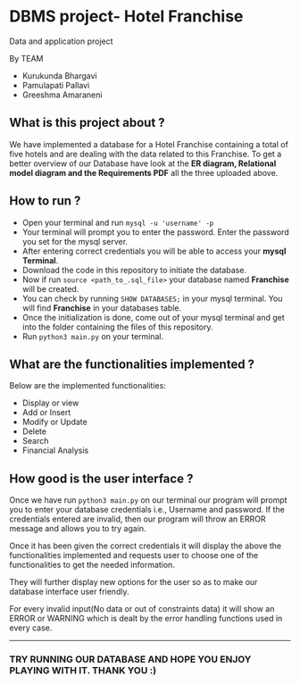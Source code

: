 # DBMS project- Hotel Franchise
Data and application project

By TEAM
* Kurukunda Bhargavi
* Pamulapati Pallavi
* Greeshma Amaraneni

## What is this project about ?
We have implemented a database for a Hotel Franchise containing a total of five hotels and are dealing with the data related to this Franchise. To get a better overview of our Database have look at the **ER diagram, Relational model diagram and the Requirements PDF** all the three uploaded above.

## How to run ?
* Open your terminal and run `mysql -u 'username' -p`
* Your terminal will prompt you to enter the password. Enter the password you set for the mysql server.
* After entering correct credentials you will be able to access your **mysql Terminal**.
* Download the code in this repository to initiate the database.
* Now if run `source <path_to_.sql_file>` your database named **Franchise** will be created.
* You can check by running `SHOW DATABASES;` in your mysql terminal. You will find **Franchise** in your databases table.
* Once the initialization is done, come out of your mysql terminal and get into the folder containing the files of this repository.
* Run `python3 main.py` on your terminal.

## What are the functionalities implemented ?
Below are the implemented functionalities:
* Display or view
* Add or Insert
* Modify or Update
* Delete
* Search 
* Financial Analysis

## How good is the user interface ?
Once we have run `python3 main.py` on our terminal our program will prompt you to enter your database credentials i.e., Username and password. If the credentials entered are invalid, then our program will throw an ERROR message and allows you to try again.

Once it has been given the correct credentials it will display the above the functionalities implemented and requests user to choose one of the functionalities to get the needed information.

They will further display new options for the user so as to make our database interface user friendly.

For every invalid input(No data or out of constraints data) it will show an ERROR or WARNING which is dealt by the error handling functions used in every case.

******************************************************************************************************************
### TRY RUNNING OUR DATABASE AND HOPE YOU ENJOY PLAYING WITH IT. THANK YOU :)
